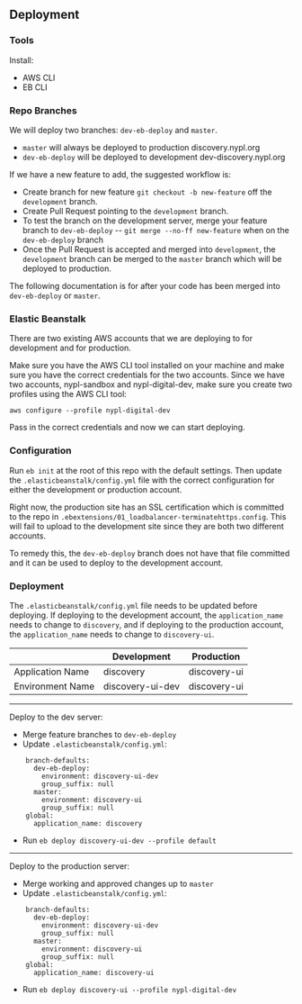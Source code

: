 ## Deployment

### Tools
Install:
* AWS CLI
* EB CLI

### Repo Branches
We will deploy two branches: `dev-eb-deploy` and `master`.

- `master` will always be deployed to production discovery.nypl.org
- `dev-eb-deploy` will be deployed to development dev-discovery.nypl.org

If we have a new feature to add, the suggested workflow is:
- Create branch for new feature `git checkout -b new-feature` off the `development` branch.
- Create Pull Request pointing to the `development` branch.
- To test the branch on the development server, merge your feature branch to `dev-eb-deploy`
-- `git merge --no-ff new-feature` when on the `dev-eb-deploy` branch
- Once the Pull Request is accepted and merged into `development`, the `development` branch can be merged to the `master` branch which will be deployed to production.

The following documentation is for after your code has been merged into `dev-eb-deploy` or `master`.

### Elastic Beanstalk
There are two existing AWS accounts that we are deploying to for development and for production.

Make sure you have the AWS CLI tool installed on your machine and make sure you have the correct credentials for the two accounts. Since we have two accounts, nypl-sandbox and nypl-digital-dev, make sure you create two profiles using the AWS CLI tool:

    aws configure --profile nypl-digital-dev

Pass in the correct credentials and now we can start deploying.

### Configuration
Run `eb init` at the root of this repo with the default settings. Then update the `.elasticbeanstalk/config.yml` file with the correct configuration for either the development or production account.

Right now, the production site has an SSL certification which is committed to the repo in `.ebextensions/01_loadbalancer-terminatehttps.config`. This will fail to upload to the development site since they are both two different accounts.

To remedy this, the `dev-eb-deploy` branch does not have that file committed and it can be used to deploy to the development account.

### Deployment
The `.elasticbeanstalk/config.yml` file needs to be updated before deploying. If deploying to the development account, the `application_name` needs to change to `discovery`, and if deploying to the production account, the `application_name` needs to change to `discovery-ui`.

|   | Development | Production
|---|---|---|
| Application Name | discovery | discovery-ui
| Environment Name | discovery-ui-dev | discovery-ui
----
Deploy to the dev server:

- Merge feature branches to `dev-eb-deploy`
- Update `.elasticbeanstalk/config.yml`:
```
    branch-defaults:
      dev-eb-deploy:
        environment: discovery-ui-dev
        group_suffix: null
      master:
        environment: discovery-ui
        group_suffix: null
    global:
      application_name: discovery
```
- Run `eb deploy discovery-ui-dev --profile default`

----
Deploy to the production server:

- Merge working and approved changes up to `master`
- Update `.elasticbeanstalk/config.yml`:
```
    branch-defaults:
      dev-eb-deploy:
        environment: discovery-ui-dev
        group_suffix: null
      master:
        environment: discovery-ui
        group_suffix: null
    global:
      application_name: discovery-ui
```
- Run `eb deploy discovery-ui --profile nypl-digital-dev`

